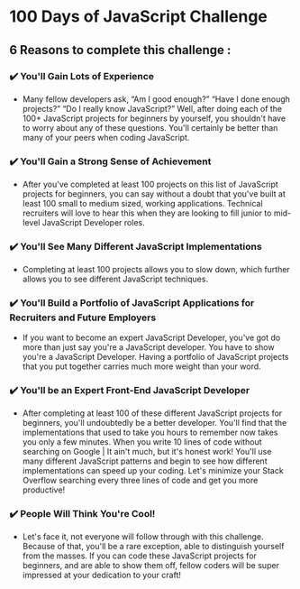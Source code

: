 # 100 Days of JavaScript Challenge

## 6 Reasons to complete this challenge :

### :heavy_check_mark: You'll Gain Lots of Experience
- Many fellow developers ask, “Am I good enough?” “Have I done enough projects?” “Do I really know JavaScript?” Well, after doing each of the 100+ JavaScript projects for beginners by yourself, you shouldn't have to worry about any of these questions. You'll certainly be better than many of your peers when coding JavaScript.

### :heavy_check_mark: You'll Gain a Strong Sense of Achievement
- After you've completed at least 100 projects on this list of JavaScript projects for beginners, you can say without a doubt that you've built at least 100 small to medium sized, working applications. Technical recruiters will love to hear this when they are looking to fill junior to mid-level JavaScript Developer roles.

### :heavy_check_mark: You'll See Many Different JavaScript Implementations
- Completing at least 100 projects allows you to slow down, which further allows you to see different JavaScript techniques.

### :heavy_check_mark: You'll Build a Portfolio of JavaScript Applications for Recruiters and Future Employers
- If you want to become an expert JavaScript Developer, you've got do more than just say you're a JavaScript developer. You have to show you're a JavaScript Developer. Having a portfolio of JavaScript projects that you put together carries much more weight than your word.

### :heavy_check_mark: You'll be an Expert Front-End JavaScript Developer
- After completing at least 100 of these different JavaScript projects for beginners, you'll undoubtedly be a better developer. You'll find that the implementations that used to take you hours to remember now takes you only a few minutes. When you write 10 lines of code without searching on Google | It ain't much, but it's honest work! You'll use many different JavaScript patterns and begin to see how different implementations can speed up your coding. Let's minimize your Stack Overflow searching every three lines of code and get you more productive!

### :heavy_check_mark: People Will Think You're Cool!
- Let's face it, not everyone will follow through with this challenge. Because of that, you'll be a rare exception, able to distinguish yourself from the masses. If you can code these JavaScript projects for beginners, and are able to show them off, fellow coders will be super impressed at your dedication to your craft!
